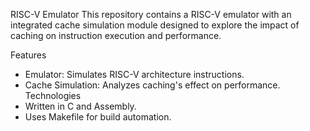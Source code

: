 RISC-V Emulator
This repository contains a RISC-V emulator with an integrated cache simulation module designed to explore the impact of caching on instruction execution and performance.

Features
- Emulator: Simulates RISC-V architecture instructions.
- Cache Simulation: Analyzes caching's effect on performance.
Technologies
- Written in C and Assembly.
- Uses Makefile for build automation.
